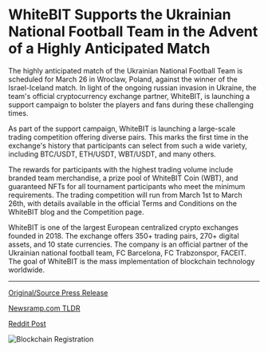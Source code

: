 # WhiteBIT Supports the Ukrainian National Football Team in the Advent of a Highly Anticipated Match

The highly anticipated match of the Ukrainian National Football Team is scheduled for March 26 in Wroclaw, Poland, against the winner of the Israel-Iceland match. In light of the ongoing russian invasion in Ukraine, the team's official cryptocurrency exchange partner, WhiteBIT, is launching a support campaign to bolster the players and fans during these challenging times.

As part of the support campaign, WhiteBIT is launching a large-scale trading competition offering diverse pairs. This marks the first time in the exchange's history that participants can select from such a wide variety, including BTC/USDT, ETH/USDT, WBT/USDT, and many others.

The rewards for participants with the highest trading volume include branded team merchandise, a prize pool of WhiteBIT Coin (WBT), and guaranteed NFTs for all tournament participants who meet the minimum requirements. The trading competition will run from March 1st to March 26th, with details available in the official Terms and Conditions on the WhiteBIT blog and the Competition page.

WhiteBIT is one of the largest European centralized crypto exchanges founded in 2018. The exchange offers 350+ trading pairs, 270+ digital assets, and 10 state currencies. The company is an official partner of the Ukrainian national football team, FC Barcelona, FC Trabzonspor, FACEIT. The goal of WhiteBIT is the mass implementation of blockchain technology worldwide. 

---

[Original/Source Press Release](https://blockchainwire.io/press-release/whitebit-supports-the-ukrainian-national-football-team-in-the-advent-of-a-highly-anticipated-match)
                    

[Newsramp.com TLDR](None) 



[Reddit Post](https://www.reddit.com/r/newsramp/comments/1b7kt29/ukrainian_national_football_teams_official/) 



![Blockchain Registration](https://cdn.newsramp.app/blockchainwire/qrcode/243/5/loftYOBW.webp)